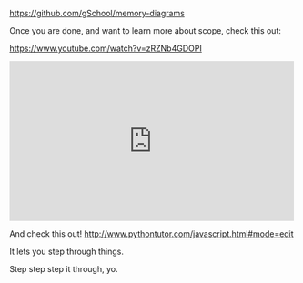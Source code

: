 https://github.com/gSchool/memory-diagrams

Once you are done, and want to learn more about scope, check this out:

https://www.youtube.com/watch?v=zRZNb4GDOPI

<iframe src="https://player.vimeo.com/video/145447330?byline=0&portrait=0" width="500" height="281" frameborder="0" webkitallowfullscreen mozallowfullscreen allowfullscreen></iframe>

And check this out!  http://www.pythontutor.com/javascript.html#mode=edit

It lets you step through things.

Step step step it through, yo.

